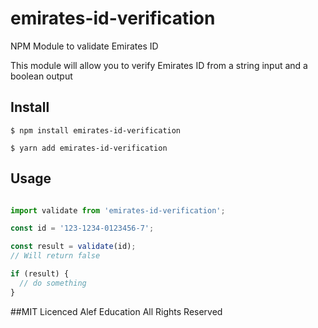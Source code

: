 # emirates-id-verification
NPM Module to validate Emirates ID

This module will allow you to verify Emirates ID from a string input and a boolean output


## Install

```
$ npm install emirates-id-verification
```

```
$ yarn add emirates-id-verification
```

## Usage

```js

import validate from 'emirates-id-verification';

const id = '123-1234-0123456-7';

const result = validate(id);
// Will return false

if (result) {
  // do something
}

```

##MIT Licenced
Alef Education All Rights Reserved